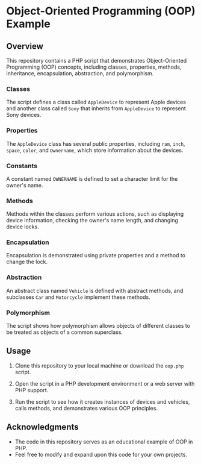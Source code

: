 # Object-Oriented Programming (OOP) Example

## Overview

This repository contains a PHP script that demonstrates Object-Oriented Programming (OOP) concepts, including classes, properties, methods, inheritance, encapsulation, abstraction, and polymorphism.

### Classes

The script defines a class called `AppleDevice` to represent Apple devices and another class called `Sony` that inherits from `AppleDevice` to represent Sony devices.

### Properties

The `AppleDevice` class has several public properties, including `ram`, `inch`, `space`, `color`, and `Ownername`, which store information about the devices.

### Constants

A constant named `OWNERNAME` is defined to set a character limit for the owner's name.

### Methods

Methods within the classes perform various actions, such as displaying device information, checking the owner's name length, and changing device locks.

### Encapsulation

Encapsulation is demonstrated using private properties and a method to change the lock.

### Abstraction

An abstract class named `Vehicle` is defined with abstract methods, and subclasses `Car` and `Motorcycle` implement these methods.

### Polymorphism

The script shows how polymorphism allows objects of different classes to be treated as objects of a common superclass.

## Usage

1. Clone this repository to your local machine or download the `oop.php` script.

2. Open the script in a PHP development environment or a web server with PHP support.

3. Run the script to see how it creates instances of devices and vehicles, calls methods, and demonstrates various OOP principles.

## Acknowledgments

- The code in this repository serves as an educational example of OOP in PHP.
- Feel free to modify and expand upon this code for your own projects.

